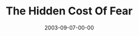---
layout: message
category: message
series: "Fear Factor"
title: "The Hidden Cost Of Fear"
date: 2003-09-07-00-00
message_id: 207
sc-permalink-url: "http://soundcloud.com/crdschurch/the-hidden-cost-of-fear"
audio: "http://s3.amazonaws.com/crossroads-media/messages/audio/FF_01_09-07-03_The_Hidden_Cost_Of_Fear.mp3"
audio-duration: "36:15"
tag: 
 - goal
 - fear
 - purpose
 - control
 - idol
 - idols
 - love
 - tome
 - goals
explicit: false
---